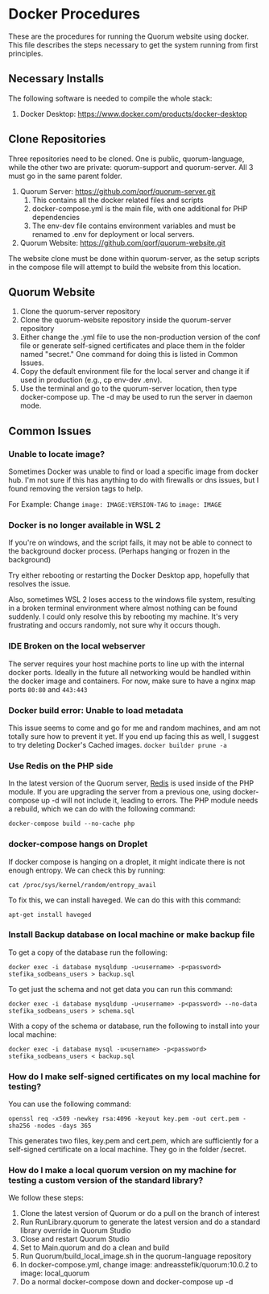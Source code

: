 # Docker Procedures

These are the procedures for running the Quorum website using docker. This file 
describes the steps necessary to get the system running from first principles. 


## Necessary Installs

The following software is needed to compile the whole stack:

1. Docker Desktop: https://www.docker.com/products/docker-desktop

## Clone Repositories

Three repositories need to be cloned. One is public, quorum-language, while the other two are private: quorum-support and quorum-server. All 3 must go in the same parent folder.



1. Quorum Server: https://github.com/qorf/quorum-server.git
    1. This contains all the docker related files and scripts
    2. docker-compose.yml is the main file, with one additional for PHP dependencies
    3. The env-dev file contains environment variables and must be renamed to .env for deployment or local servers.
2. Quorum Website: https://github.com/qorf/quorum-website.git

The website clone must be done within quorum-server, as the setup scripts in the compose file will attempt to build the website from this location.

## Quorum Website

1. Clone the quorum-server repository
2. Clone the quorum-website repository inside the quorum-server repository
3. Either change the .yml file to use the non-production version of the conf file or generate self-signed certificates and place them in the folder named "secret." One command for doing this is listed in Common Issues.
4. Copy the default environment file for the local server and change it if used in production (e.g., cp env-dev .env).
5. Use the terminal and go to the quorum-server location, then type docker-compose up. The -d may be used to run the server in daemon mode.


## Common Issues

### Unable to locate image?
Sometimes Docker was unable to find or load a specific image from docker hub. I'm not sure if this has anything to do with firewalls or dns issues, but I found removing the version tags to help.

For Example: Change `image: IMAGE:VERSION-TAG` to `image: IMAGE`

### Docker is no longer available in WSL 2
If you're on windows, and the script fails, it may not be able to connect to the background docker process. (Perhaps hanging or frozen in the background)

Try either rebooting or restarting the Docker Desktop app, hopefully that resolves the issue. 

Also, sometimes WSL 2 loses access to the windows file system, resulting in a broken terminal environment where almost nothing can be found suddenly. 
I could only resolve this by rebooting my machine. It's very frustrating and occurs randomly, not sure why it occurs though. 

### IDE Broken on the local webserver
The server requires your host machine ports to line up with the internal docker ports. Ideally in the future all networking would be handled within the docker image and containers. For now, make sure to have a nginx map ports `80:80` and `443:443`

### Docker build error: Unable to load metadata 
This issue seems to come and go for me and random machines, and am not totally sure how to prevent it yet. 
If you end up facing this as well, I suggest to try deleting Docker's Cached images.
`docker builder prune -a`

### Use Redis on the PHP side 

In the latest version of the Quorum server, [Redis](https://redis.io/) is used inside of the PHP module. If you are upgrading the server from a previous one, using docker-compose up -d will not include it, leading to errors. The PHP module needs a rebuild, which we can do with the following command:

    docker-compose build --no-cache php

### docker-compose hangs on Droplet

If docker compose is hanging on a droplet, it might indicate there is not enough entropy. We can check this by running:

    cat /proc/sys/kernel/random/entropy_avail

To fix this, we can install haveged. We can do this with this command:

    apt-get install haveged

### Install Backup database on local machine or make backup file

To get a copy of the database run the following:

    docker exec -i database mysqldump -u<username> -p<password> stefika_sodbeans_users > backup.sql

To get just the schema and not get data you can run this command: 

    docker exec -i database mysqldump -u<username> -p<password> --no-data stefika_sodbeans_users > schema.sql   

With a copy of the schema or database, run the following to install into your local machine:

    docker exec -i database mysql -u<username> -p<password> stefika_sodbeans_users < backup.sql

### How do I make self-signed certificates on my local machine for testing?

You can use the following command:

    openssl req -x509 -newkey rsa:4096 -keyout key.pem -out cert.pem -sha256 -nodes -days 365

This generates two files, key.pem and cert.pem, which are sufficiently for a self-signed certificate on a local machine. They go in the folder /secret.

### How do I make a local quorum version on my machine for testing a custom version of the standard library?

We follow these steps:
1. Clone the latest version of Quorum or do a pull on the branch of interest
2. Run RunLibrary.quorum to generate the latest version and do a standard library override in Quorum Studio
3. Close and restart Quorum Studio
4. Set to Main.quorum and do a clean and build
5. Run Quorum/build_local_image.sh in the quorum-language repository
6. In docker-compose.yml, change image: andreasstefik/quorum:10.0.2 to image: local_quorum
7. Do a normal docker-compose down and docker-compose up -d
